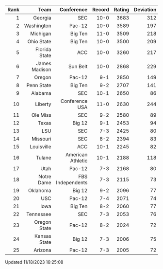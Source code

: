 | Rank  | Team                 | Conference           | Record   | Rating | Deviation |
| ---:  | ---:                 | ---:                 | ---:     | ---:   | ---:      |
| 1     | Georgia              | SEC                  | 10-0     | 3683   | 312       |
| 2     | Washington           | Pac-12               | 10-0     | 3589   | 197       |
| 3     | Michigan             | Big Ten              | 11-0     | 3509   | 218       |
| 4     | Ohio State           | Big Ten              | 10-0     | 3500   | 209       |
| 5     | Florida State        | ACC                  | 10-0     | 3260   | 217       |
| 6     | James Madison        | Sun Belt             | 10-0     | 2868   | 229       |
| 7     | Oregon               | Pac-12               | 9-1      | 2850   | 149       |
| 8     | Penn State           | Big Ten              | 9-2      | 2707   | 141       |
| 9     | Alabama              | SEC                  | 10-1     | 2650   | 86        |
| 10    | Liberty              | Conference USA       | 11-0     | 2630   | 244       |
| 11    | Ole Miss             | SEC                  | 9-2      | 2580   | 89        |
| 12    | Texas                | Big 12               | 9-1      | 2453   | 94        |
| 13    | LSU                  | SEC                  | 7-3      | 2425   | 80        |
| 14    | Missouri             | SEC                  | 8-2      | 2394   | 83        |
| 15    | Louisville           | ACC                  | 10-1     | 2245   | 82        |
| 16    | Tulane               | American Athletic    | 10-1     | 2188   | 118       |
| 17    | Utah                 | Pac-12               | 7-3      | 2168   | 80        |
| 18    | Notre Dame           | FBS Independents     | 7-3      | 2115   | 73        |
| 19    | Oklahoma             | Big 12               | 9-2      | 2096   | 77        |
| 20    | USC                  | Pac-12               | 7-4      | 2071   | 74        |
| 21    | Iowa                 | Big Ten              | 8-2      | 2060   | 77        |
| 22    | Tennessee            | SEC                  | 7-3      | 2053   | 76        |
| 23    | Oregon State         | Pac-12               | 8-2      | 2024   | 72        |
| 24    | Kansas State         | Big 12               | 7-3      | 2006   | 75        |
| 25    | Arizona              | Pac-12               | 7-3      | 2005   | 72        |

Updated 11/18/2023 16:25:08
